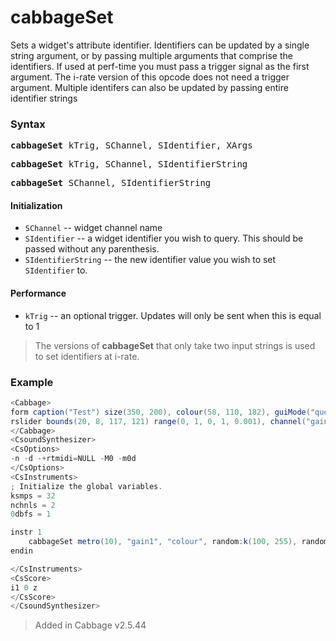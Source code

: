 # cabbageSet

Sets a widget's attribute identifier. Identifiers can be updated by a single string argument, or by passing multiple arguments that comprise the identifiers. If used at perf-time you must pass a trigger signal as the first argument. The i-rate version of this opcode does not need a trigger argument. Multiple identifers can also be updated by passing entire identifier strings   

### Syntax

<pre><b>cabbageSet</b> kTrig, SChannel, SIdentifier, XArgs</pre>
<pre><b>cabbageSet</b> kTrig, SChannel, SIdentifierString</pre>
<pre><b>cabbageSet</b> SChannel, SIdentifierString</pre>

#### Initialization

* `SChannel` -- widget channel name
* `SIdentifier` -- a widget identifier you wish to query. This should be passed without any parenthesis.
* `SIdentifierString` -- the new identifier value you wish to set `SIdentifier` to.

#### Performance

* `kTrig` -- an optional trigger. Updates will only be sent when this is equal to 1

>The versions of <b>cabbageSet</b> that only take two input strings is used to set identifiers at i-rate.

### Example

```csharp
<Cabbage>
form caption("Test") size(350, 200), colour(58, 110, 182), guiMode("queue"), pluginId("sfi1")
rslider bounds(20, 8, 117, 121) range(0, 1, 0, 1, 0.001), channel("gain1"), text("Gain")
</Cabbage>
<CsoundSynthesizer>
<CsOptions>
-n -d -+rtmidi=NULL -M0 -m0d 
</CsOptions>
<CsInstruments>
; Initialize the global variables. 
ksmps = 32
nchnls = 2
0dbfs = 1

instr 1
    cabbageSet metro(10), "gain1", "colour", random:k(100, 255), random:k(100, 255), random:k(100, 255)
endin

</CsInstruments>
<CsScore>
i1 0 z
</CsScore>
</CsoundSynthesizer>
```

> Added in Cabbage v2.5.44